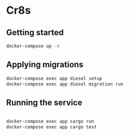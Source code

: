 # Cr8s

## Getting started

```bash
docker-compose up -d
```

## Applying migrations

```bash
docker-compose exec app diesel setup
docker-compose exec app diesel migration run
```

## Running the service

```bash

docker-compose exec app cargo run
docker-compose exec app cargo test
```
